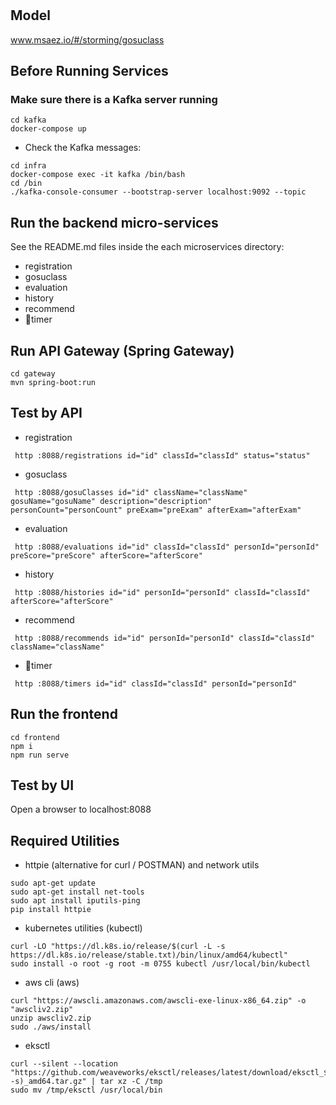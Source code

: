 # 

## Model
www.msaez.io/#/storming/gosuclass

## Before Running Services
### Make sure there is a Kafka server running
```
cd kafka
docker-compose up
```
- Check the Kafka messages:
```
cd infra
docker-compose exec -it kafka /bin/bash
cd /bin
./kafka-console-consumer --bootstrap-server localhost:9092 --topic
```

## Run the backend micro-services
See the README.md files inside the each microservices directory:

- registration
- gosuclass
- evaluation
- history
- recommend
- timer


## Run API Gateway (Spring Gateway)
```
cd gateway
mvn spring-boot:run
```

## Test by API
- registration
```
 http :8088/registrations id="id" classId="classId" status="status" 
```
- gosuclass
```
 http :8088/gosuClasses id="id" className="className" gosuName="gosuName" description="description" personCount="personCount" preExam="preExam" afterExam="afterExam" 
```
- evaluation
```
 http :8088/evaluations id="id" classId="classId" personId="personId" preScore="preScore" afterScore="afterScore" 
```
- history
```
 http :8088/histories id="id" personId="personId" classId="classId" afterScore="afterScore" 
```
- recommend
```
 http :8088/recommends id="id" personId="personId" classId="classId" className="className" 
```
- timer
```
 http :8088/timers id="id" classId="classId" personId="personId" 
```


## Run the frontend
```
cd frontend
npm i
npm run serve
```

## Test by UI
Open a browser to localhost:8088

## Required Utilities

- httpie (alternative for curl / POSTMAN) and network utils
```
sudo apt-get update
sudo apt-get install net-tools
sudo apt install iputils-ping
pip install httpie
```

- kubernetes utilities (kubectl)
```
curl -LO "https://dl.k8s.io/release/$(curl -L -s https://dl.k8s.io/release/stable.txt)/bin/linux/amd64/kubectl"
sudo install -o root -g root -m 0755 kubectl /usr/local/bin/kubectl
```

- aws cli (aws)
```
curl "https://awscli.amazonaws.com/awscli-exe-linux-x86_64.zip" -o "awscliv2.zip"
unzip awscliv2.zip
sudo ./aws/install
```

- eksctl 
```
curl --silent --location "https://github.com/weaveworks/eksctl/releases/latest/download/eksctl_$(uname -s)_amd64.tar.gz" | tar xz -C /tmp
sudo mv /tmp/eksctl /usr/local/bin
```


